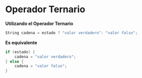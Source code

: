 # Operador Ternario

**Utilizando el Operador Ternario**
```c++
String cadena = estado ? "valor verdadero": "valor falso";
```

**Es equivalente**
```c++
if (estado) {
    cadena = "valor verdadero";
} else {
    cadena = "valor falso";
}
```
